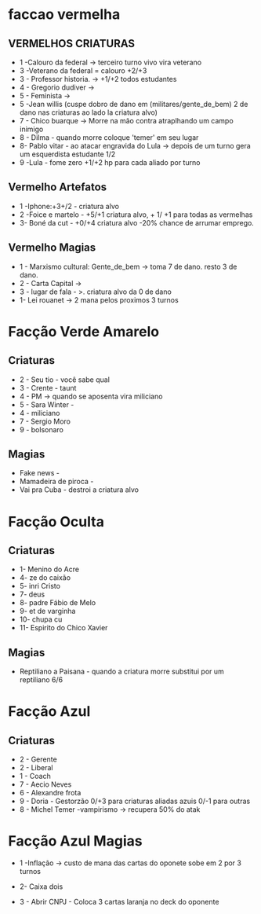 # faccao vermelha
## VERMELHOS CRIATURAS
- 1 -Calouro da federal -> terceiro turno vivo vira veterano
- 3 -Veterano da federal  = calouro +2/+3
- 3 - Professor historia. -> +1/+2 todos estudantes
- 4 - Gregorio dudiver -> 
- 5 - Feminista -> 
- 5 -Jean willis (cuspe dobro de dano em (militares/gente_de_bem) 2 de dano nas criaturas ao lado la criatura alvo)
- 7 - Chico buarque ->  Morre na mão contra atraplhando um campo inimigo
- 8 - Dilma - quando morre coloque 'temer' em seu lugar
- 8- Pablo vitar - ao atacar engravida do Lula -> depois de um turno gera um esquerdista estudante 1/2
- 9 -Lula - fome zero +1/+2 hp para cada aliado por turno

## Vermelho Artefatos
- 1 -Iphone:+3+/2  - criatura alvo
- 2 -Foice e martelo -  +5/+1 criatura alvo, + 1/ +1 para todas as vermelhas
- 3- Boné da cut - +0/+4 criatura alvo -20% chance de arrumar emprego.

## Vermelho Magias
- 1 - Marxismo cultural:  Gente_de_bem -> toma 7 de dano. resto 3 de dano.
- 2 - Carta Capital ->
- 3 - lugar de fala - >. criatura alvo da 0 de dano
- 1- Lei rouanet -> 2 mana pelos proximos 3 turnos

# Facção Verde Amarelo


## Criaturas

- 2 - Seu tio - você sabe qual
- 3 - Crente - taunt
- 4 - PM -> quando se aposenta vira miliciano
- 5 - Sara Winter - 
- 4 - miliciano
- 7 - Sergio Moro
- 9 - bolsonaro 

## Magias 
- Fake news - 
- Mamadeira de piroca - 
- Vai pra Cuba  -  destroi a criatura alvo


# Facção Oculta

## Criaturas
- 1- Menino do Acre
- 4- ze do caixão 
- 5- inri Cristo
- 7- deus
- 8- padre Fábio de Melo
- 9- et de varginha
- 10- chupa cu
- 11- Espirito do Chico Xavier

## Magias 
- Reptiliano a Paisana - quando a criatura morre substitui por um reptiliano 6/6


# Facção Azul 
## Criaturas
- 2 - Gerente
- 2 - Liberal 
- 1 - Coach
- 7 - Aecio Neves
- 6 - Alexandre frota
- 9 - Doria - Gestorzão 0/+3 para criaturas aliadas azuis 0/-1 para outras
- 8 - Michel Temer -vampirismo -> recupera 50% do atak





# Facção Azul Magias
 - 1 -Inflação -> custo de mana das cartas do oponete sobe em 2 por 3 turnos
   
 - 2- Caixa dois 
   
 - 3 - Abrir CNPJ - Coloca 3 cartas laranja no deck do oponente